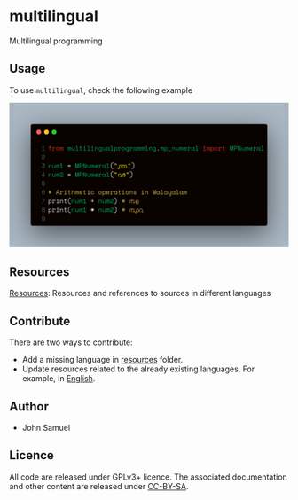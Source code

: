 # multilingual
Multilingual programming

## Usage
To use `multilingual`, check the following example

![Running multilingual](resources/multilingual.png "Running multilingual")

## Resources
[Resources](resources/README.md): Resources and references to sources in different languages

## Contribute
There are two ways to contribute:
* Add a missing language in [resources](./resources) folder.
* Update resources related to the already existing languages. For example, in [English](./resources/en/README.md).

## Author
* John Samuel

## Licence
All code are released under GPLv3+ licence. The associated documentation and other content are released under [CC-BY-SA](http://creativecommons.org/licenses/by-sa/4.0/).
